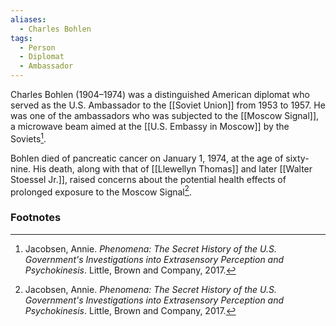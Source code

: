 ```yaml
---
aliases:
  - Charles Bohlen
tags:
  - Person
  - Diplomat
  - Ambassador
---
```

Charles Bohlen (1904–1974) was a distinguished American diplomat who served as the U.S. Ambassador to the [[Soviet Union]] from 1953 to 1957. He was one of the ambassadors who was subjected to the [[Moscow Signal]], a microwave beam aimed at the [[U.S. Embassy in Moscow]] by the Soviets[^1].

Bohlen died of pancreatic cancer on January 1, 1974, at the age of sixty-nine. His death, along with that of [[Llewellyn Thomas]] and later [[Walter Stoessel Jr.]], raised concerns about the potential health effects of prolonged exposure to the Moscow Signal[^1].

### Footnotes
[^1]: Jacobsen, Annie. *Phenomena: The Secret History of the U.S. Government's Investigations into Extrasensory Perception and Psychokinesis*. Little, Brown and Company, 2017.
